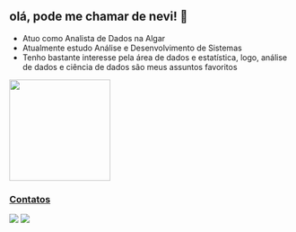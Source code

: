 
## olá, pode me chamar de nevi! 👋
- Atuo como Analista de Dados na Algar
- Atualmente estudo Análise e Desenvolvimento de Sistemas
- Tenho bastante interesse pela área de dados e estatística, logo, análise de dados e ciência de dados são meus assuntos favoritos
 
<div>
<a href="https://github.com/nevidev">
<img height="180em" src="https://github-readme-stats.vercel.app/api/top-langs/?username=nevidev&layout=compact&langs_count=7&theme=transparent"/>
</div>

 ### Contatos
 <div>
  <a href = "mailto:neto-garcia@outlook.com"><img src="https://img.shields.io/badge/Outlook-0078D4?style=for-the-badge&logo=microsoft-outlook&logoColor=white" target="_blank"></a>
  <a href="https://www.linkedin.com/in/netogm" target="_blank"><img src="https://img.shields.io/badge/-LinkedIn-%230077B5?style=for-the-badge&logo=linkedin&logoColor=white" target="_blank"></a> 
</div>

